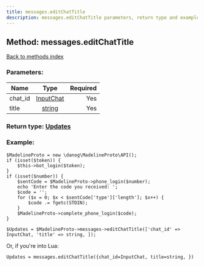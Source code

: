 ```yaml
---
title: messages.editChatTitle
description: messages.editChatTitle parameters, return type and example
---
```

## Method: messages.editChatTitle  
[Back to methods index](index.md)


### Parameters:

| Name     |    Type       | Required |
|----------|:-------------:|---------:|
|chat\_id|[InputChat](../types/InputChat.md) | Yes|
|title|[string](../types/string.md) | Yes|


### Return type: [Updates](../types/Updates.md)

### Example:


```
$MadelineProto = new \danog\MadelineProto\API();
if (isset($token)) {
    $this->bot_login($token);
}
if (isset($number)) {
    $sentCode = $MadelineProto->phone_login($number);
    echo 'Enter the code you received: ';
    $code = '';
    for ($x = 0; $x < $sentCode['type']['length']; $x++) {
        $code .= fgetc(STDIN);
    }
    $MadelineProto->complete_phone_login($code);
}

$Updates = $MadelineProto->messages->editChatTitle(['chat_id' => InputChat, 'title' => string, ]);
```

Or, if you're into Lua:

```
Updates = messages.editChatTitle({chat_id=InputChat, title=string, })
```

